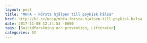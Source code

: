 ```yaml
---
layout: post
title: "MHFA - Första hjälpen till psykisk hälsa"
href: http://ki.se/nasp/mhfa-forsta-hjalpen-till-psykisk-halsa
date: 2017-11-08 12:34:53 -0600
tags: [Suicidforskning och prevention, Litteratur]
categories: SV
---
```

